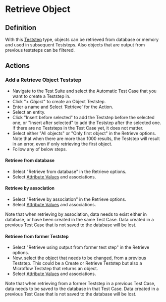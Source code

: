 # Retrieve Object

## Definition

With this [Teststep](../refguide/teststep) type, objects can be retrieved from database or memory and used in subsequent Teststeps. Also objects that are output from previous teststeps can be filtered. 

## Actions

### Add a Retrieve Object Teststep

- Navigate to the Test Suite and select the Automatic Test Case that you want to create a Teststep in.
- Click "*+ Object*" to create an Object Teststep.
- Enter a name and Select 'Retrieve' for the Action.
- Select an entity.
- Click "Insert before selected" to add the Teststep before the selected one, or "Insert after selected" to add the Teststep after the selected one. If there are no Teststeps in the Test Case yet, it does not matter.
- Select either "All objects" or "Only first object" in the Retrieve options. Note that when there are more than 1000 results, the Teststep will result in an error, even if only retrieving the first object.
- Follow any of below steps.

#### Retrieve from database

- Select "Retrieve from database" in the Retrieve options.
- Select [Attribute Values](../refguide/attribute-value) and associations.

#### Retrieve by association

- Select "Retrieve by association" in the Retrieve options.
- Select [Attribute Values](../refguide/attribute-value) and associations.

Note that when retrieving by association, data needs to exist either in database, or have been created in the same Test Case. Data created in a previous Test Case that is not saved to the database will be lost.

#### Retrieve from former Teststep

- Select "Retrieve using output from former test step" in the Retrieve options.
- Now, select the object that needs to be changed, from a previous Teststep. This could be a Create or Retrieve Teststep but also a Microflow Teststep that returns an object.
- Select [Attribute Values](../refguide/attribute-value) and associations.

Note that when retrieving from a former Teststep in a previous Test Case, data needs to be saved to the database in that Test Case. Data created in a previous Test Case that is not saved to the database will be lost.
